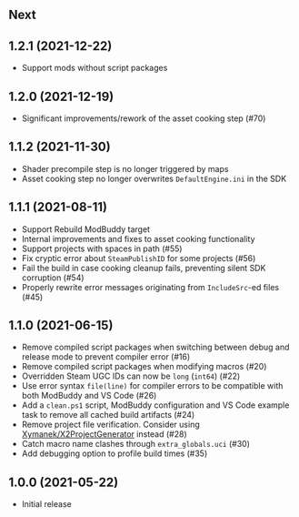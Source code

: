 ## Next

## 1.2.1 (2021-12-22)

* Support mods without script packages

## 1.2.0 (2021-12-19)

* Significant improvements/rework of the asset cooking step (#70)

## 1.1.2 (2021-11-30)

* Shader precompile step is no longer triggered by maps
* Asset cooking step no longer overwrites `DefaultEngine.ini` in the SDK

## 1.1.1 (2021-08-11)

* Support Rebuild ModBuddy target
* Internal improvements and fixes to asset cooking functionality
* Support projects with spaces in path (#55)
* Fix cryptic error about `SteamPublishID` for some projects (#56)
* Fail the build in case cooking cleanup fails, preventing silent SDK corruption (#54)
* Properly rewrite error messages originating from `IncludeSrc`-ed files (#45)


## 1.1.0 (2021-06-15)

* Remove compiled script packages when switching between debug and release mode to prevent compiler error (#16)
* Remove compiled script packages when modifying macros (#20)
* Overridden Steam UGC IDs can now be `long` (`int64`) (#22)
* Use error syntax `file(line)` for compiler errors to be compatible with both ModBuddy and VS Code (#26)
* Add a `clean.ps1` script, ModBuddy configuration and VS Code example task to remove all cached build artifacts (#24)
* Remove project file verification. Consider using [Xymanek/X2ProjectGenerator](https://github.com/Xymanek/X2ProjectGenerator) instead (#28)
* Catch macro name clashes through `extra_globals.uci` (#30)
* Add debugging option to profile build times (#35)

## 1.0.0 (2021-05-22)

* Initial release
